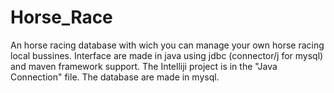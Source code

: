 # Horse_Race
An horse racing database with wich you can manage your own horse racing local bussines.
Interface are made in java using jdbc (connector/j for mysql) and maven framework support.
The Intelliji project is in the "Java Connection" file.
The database are made in mysql.
